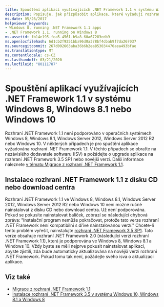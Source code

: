 ```yaml
---
title: Spouštění aplikací využívajících .NET Framework 1.1 v systému Windows 8, Windows 8.1 nebo Windows 10
description: Popisuje, jak přizpůsobit aplikace, které vyžadují rozhraní .NET Framework 1.1, které již nejsou podporovány v mnoha verzích operačního systému Windows.
ms.date: 05/26/2017
helpviewer_keywords:
- Windows 8, running .NET Framework 1.1 apps
- .NET Framework 1.1, running on Windows 8
ms.assetid: fb14e195-fea5-4561-b9a8-60a67283edb9
ms.openlocfilehash: 6d1cb2f9251bba96d0a378bf4dbab9f7da267037
ms.sourcegitcommit: 267d092663aba36b6b2ea853034470aea493bfae
ms.translationtype: MT
ms.contentlocale: cs-CZ
ms.lasthandoff: 03/21/2020
ms.locfileid: "80111787"
---
```

# <a name="run-net-framework-11-apps-on-windows-8-windows-81-or-windows-10"></a>Spouštění aplikací využívajících .NET Framework 1.1 v systému Windows 8, Windows 8.1 nebo Windows 10

Rozhraní .NET Framework 1.1 není podporováno v operačních systémech Windows 8, Windows 8.1, Windows Server 2012, Windows Server 2012 R2 nebo Windows 10. V některých případech je pro spuštění aplikace vyžadována rozhraní .NET Framework 1.1. V těchto případech se obraťte na nezávislého dodavatele softwaru (ISV) a požádejte o upgrade aplikace na rozhraní .NET Framework 3.5 SP1 nebo novější verzi. Další informace naleznete [v tématu Migrace z rozhraní .NET Framework 1.1](../migration-guide/migrating-from-the-net-framework-1-1.md).

## <a name="install-net-framework-11-from-a-cd-or-download-center"></a>Instalace rozhraní .NET Framework 1.1 z disku CD nebo download centra

Rozhraní .NET Framework 1.1 ve Windows 8, Windows 8.1, Windows Server 2012, Windows Server 2012 R2 nebo Windows 10 není možné ručně nainstalovat z disku CD nebo download centra. Už není podporována. Pokud se pokusíte nainstalovat balíček, zobrazí se následující chybová zpráva: "Instalační program nemůže pokračovat, protože tato verze rozhraní .NET Framework není kompatibilní s dříve nainstalovanou verzí." Chcete-li tento problém vyřešit, nainstalujte [rozhraní .NET Framework 3.5 SP1](https://www.microsoft.com/download/details.aspx?id=22). Tato verze obsahuje rozhraní .NET Framework 2.0 (následující verzi rozhraní .NET Framework 1.1), která je podporována ve Windows 8, Windows 8.1 a Windows 10. Vždy byste se měli nejprve pokusit nainstalovat aplikaci, abyste zjistili, zda bude automaticky aktualizována na novější verzi rozhraní .NET Framework. Pokud tomu tak není, požádejte svého isva o aktualizaci aplikace.

## <a name="see-also"></a>Viz také

- [Migrace z rozhraní .NET Framework 1.1](../migration-guide/migrating-from-the-net-framework-1-1.md)
- [Instalace rozhraní .NET Framework 3.5 v systému Windows 10, Windows 8.1 a Windows 8](dotnet-35-windows-10.md)
